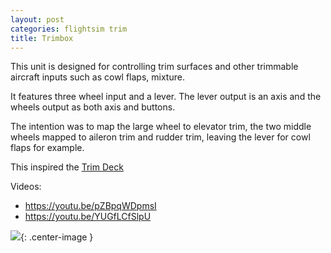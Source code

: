 ```yaml
---
layout: post
categories: flightsim trim
title: Trimbox
---
```


This unit is designed for controlling trim surfaces and other trimmable aircraft inputs such as cowl flaps, mixture. 

It features three wheel input and a lever. The lever output is an axis and the wheels output as both axis and buttons. 

The intention was to map the large wheel to elevator trim, the two middle wheels mapped to aileron trim and rudder trim, leaving the lever for cowl flaps for example. 

This inspired the [Trim Deck](trim-deck)

Videos:

- https://youtu.be/pZBpqWDpmsI
- https://youtu.be/YUGfLCfSlpU

![](../assets/trimbox/1.png){: .center-image }

